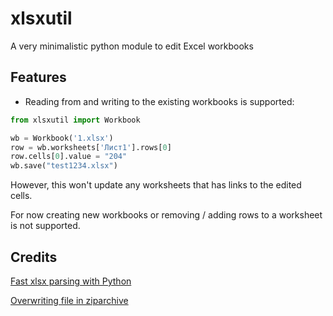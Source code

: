 # xlsxutil

A very minimalistic python module to edit Excel workbooks

## Features

- Reading from and writing to the existing workbooks is supported:

```python
from xlsxutil import Workbook

wb = Workbook('1.xlsx')
row = wb.worksheets['Лист1'].rows[0]
row.cells[0].value = "204"
wb.save("test1234.xlsx")
```

However, this won't update any worksheets that has links to the edited cells.

For now creating new workbooks or removing / adding rows to a worksheet is not supported.

## Credits

[Fast xlsx parsing with Python](https://blog.adimian.com/2018/09/04/fast-xlsx-parsing-with-python/)

[Overwriting file in ziparchive](https://stackoverflow.com/questions/4653768/overwriting-file-in-ziparchive)
